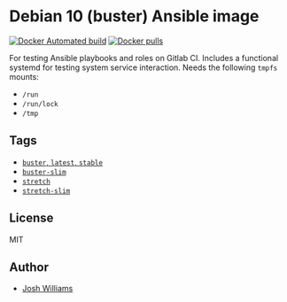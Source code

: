 # Debian 10 (buster) Ansible image

[![Docker Automated build](https://img.shields.io/docker/cloud/build/jdubz/docker-ci-debian.svg?maxAge=2592000)](https://hub.docker.com/r/jdubz/docker-ci-debian/)
[![Docker pulls](https://img.shields.io/docker/pulls/jdubz/docker-ci-debian.svg?maxAge=2592000)](https://hub.docker.com/r/jdubz/docker-ci-debian/)

For testing Ansible playbooks and roles on Gitlab CI. Includes a functional
systemd for testing system service interaction.  Needs the following `tmpfs`
mounts:

* `/run`
* `/run/lock`
* `/tmp`

## Tags

- [`buster`, `latest`, `stable`](https://git.dubzland.net/jdubz/docker-ci-debian/blob/buster/Dockerfile)
- [`buster-slim`](https://git.dubzland.net/jdubz/docker-ci-debian/blob/buster-slim/Dockerfile)
- [`stretch`](https://git.dubzland.net/jdubz/docker-ci-debian/blob/stretch/Dockerfile)
- [`stretch-slim`](https://git.dubzland.net/jdubz/docker-ci-debian/blob/stretch-slim/Dockerfile)

## License

MIT

## Author

* [Josh Williams](https://dubzland.net)
